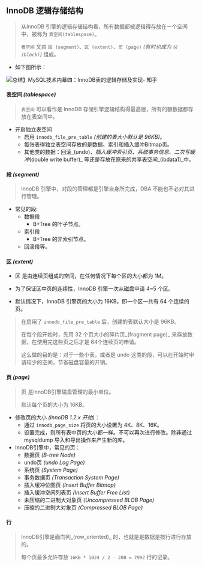 ## InnoDB 逻辑存储结构

> 从InnoDB 引擎的逻辑存储结构看，所有数据都被逻辑得存放在一个空间中，被称为 `表空间(tablespace)`。
>
> `表空间` 又由 `段 (segment)`、`区 (extent)`、`页 (page)` _(有时也成为 `块(block)`)_ 组成。

* 如下图所示：

![总结】MySQL技术内幕四：InnoDB表的逻辑存储及实现- 知乎](https://pic3.zhimg.com/v2-50b50d5c6b799c3d84d8bcf7942b0086_b.jpg)



#### 表空间 _(tablespace)_

> `表空间` 可以看作是 InnoDB 存储引擎逻辑结构得最高层，所有的额数据都存放在表空间中。

* 开启独立表空间
  * 启用 `innodb_file_pre_table` _(创建的表大小默认是 96KB)_。
  * 每张表得独立表空间存放的是数据、索引和插入缓冲Bitmap页。
  * 其他类的数据：回滚_(undo)_、插入缓冲索引页、系统事务信息、二次写缓冲_(double write buffer)_ 等还是存放在原来的共享表空间_(ibdata1)_中。

#### 段 _(segment)_

> InnoDB 引擎中，对段的管理都是引擎自身所完成，DBA 不能也不必对其进行管理。

* 常见的段:
  * 数据段
    * B+Tree 的叶子节点。
  * 索引段
    * B+Tree 的非索引节点。
  * 回滚段等。

#### 区 _(extent)_

* 区 是由连续页组成的空间，在任何情况下每个区的大小都为 1M。

* 为了保证区中页的连续性，InnoDB 引擎一次从磁盘申请 4~5 个区。

* 默认情况下，InnoDB 引擎页的大小为 16KB，即一个区一共有 64 个连续的页。

> 在启用了 `innodb_file_pre_table` 后，创建的表默认大小是 96KB。
>
> 在每个段开始时，先用 32 个页大小的碎片页_(fragment page)_ 来存放数据，在使用完这些页之后才是 64个连续页的申请。
>
> 这么做的目的是：对于一些小表，或者是 undo 这类的段，可以在开始时申请较少的空间，节省磁盘容量的开销。

#### 页 _(page)_

> 页 是InnoDB引擎磁盘管理的最小单位。
>
> 默认每个页的大小为 16KB。

* 修改页的大小 _(InnoDB 1.2.x 开始)_：
  * 通过 `innodb_page_size` 将页的大小设置为 4K、8K、16K。
  * 设置完成，则所有表中页的大小都一样。不可以再次进行修改。除非通过 mysqldump 导入和导出操作来产生新的库。
* InnoDB引擎中，常见的页：
  * 数据页 _(B-tree Node)_
  * undo页 _(undo Log Page)_
  * 系统页 _(System Page)_
  * 事务数据页 _(Transaction System Page)_
  * 插入缓冲位图页 _(Insert Buffer Bitmap)_
  * 插入缓冲空闲列表页 _(Insert Buffer Free List)_
  * 未压缩的二进制大对象页 _(Uncompressed BLOB Page)_
  * 压缩的二进制大对象页 _(Compressed BLOB Page)_

#### 行

> InnoDB引擎是面向列_(row_oriented)_ 的，也就是是数据是按行进行存放的。
>
> 每个页最多允许存放 `16KB * 1024 / 2 - 200 = 7992` 行的记录。